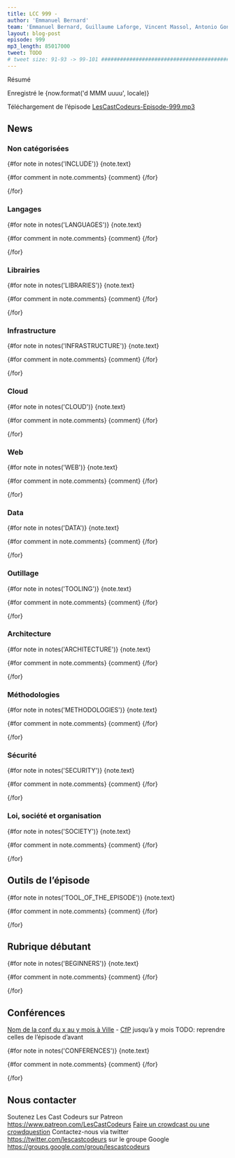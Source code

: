 ```yaml
---
title: LCC 999 -
author: 'Emmanuel Bernard'
team: 'Emmanuel Bernard, Guillaume Laforge, Vincent Massol, Antonio Goncalves, Arnaud Héritier, Audrey Neveu'
layout: blog-post
episode: 999
mp3_length: 85017000
tweet: TODO
# tweet size: 91-93 -> 99-101 #######################################################################
---
```


Résumé

Enregistré le {now.format('d MMM uuuu', locale)}

Téléchargement de l’épisode [LesCastCodeurs-Episode-999.mp3](https://traffic.libsyn.com/lescastcodeurs/LesCastCodeurs-Episode-999.mp3)

## News

### Non catégorisées

{#for note in notes('INCLUDE')}
{note.text}

{#for comment in note.comments}
{comment}
{/for}

{/for}

### Langages

{#for note in notes('LANGUAGES')}
{note.text}

{#for comment in note.comments}
{comment}
{/for}

{/for}

### Librairies

{#for note in notes('LIBRARIES')}
{note.text}

{#for comment in note.comments}
{comment}
{/for}

{/for}

### Infrastructure

{#for note in notes('INFRASTRUCTURE')}
{note.text}

{#for comment in note.comments}
{comment}
{/for}

{/for}

### Cloud

{#for note in notes('CLOUD')}
{note.text}

{#for comment in note.comments}
{comment}
{/for}

{/for}

### Web

{#for note in notes('WEB')}
{note.text}

{#for comment in note.comments}
{comment}
{/for}

{/for}

### Data

{#for note in notes('DATA')}
{note.text}

{#for comment in note.comments}
{comment}
{/for}

{/for}

### Outillage

{#for note in notes('TOOLING')}
{note.text}

{#for comment in note.comments}
{comment}
{/for}

{/for}

### Architecture

{#for note in notes('ARCHITECTURE')}
{note.text}

{#for comment in note.comments}
{comment}
{/for}

{/for}

### Méthodologies

{#for note in notes('METHODOLOGIES')}
{note.text}

{#for comment in note.comments}
{comment}
{/for}

{/for}

### Sécurité

{#for note in notes('SECURITY')}
{note.text}

{#for comment in note.comments}
{comment}
{/for}

{/for}

### Loi, société et organisation

{#for note in notes('SOCIETY')}
{note.text}

{#for comment in note.comments}
{comment}
{/for}

{/for}

## Outils de l’épisode

{#for note in notes('TOOL_OF_THE_EPISODE')}
{note.text}

{#for comment in note.comments}
{comment}
{/for}

{/for}

## Rubrique débutant

{#for note in notes('BEGINNERS')}
{note.text}

{#for comment in note.comments}
{comment}
{/for}

{/for}

## Conférences

[Nom de la conf du x au y mois à Ville]() - [CfP]() jusqu’à y mois
TODO: reprendre celles de l’épisode d’avant

{#for note in notes('CONFERENCES')}
{note.text}

{#for comment in note.comments}
{comment}
{/for}

{/for}

## Nous contacter

Soutenez Les Cast Codeurs sur Patreon <https://www.patreon.com/LesCastCodeurs>
[Faire un crowdcast ou une crowdquestion](https://lescastcodeurs.com/crowdcasting/)
Contactez-nous via twitter <https://twitter.com/lescastcodeurs>
sur le groupe Google <https://groups.google.com/group/lescastcodeurs>
<!-- vim: set spelllang=fr : -->
